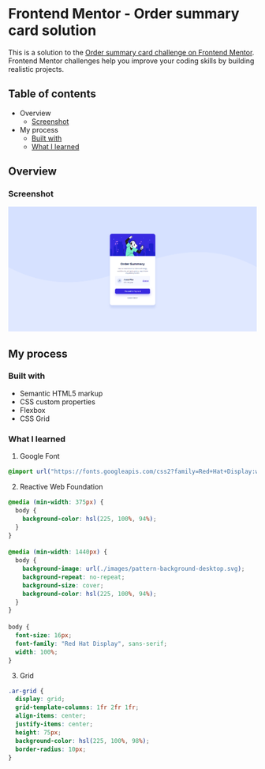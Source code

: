 # Frontend Mentor - Order summary card solution

This is a solution to the [Order summary card challenge on Frontend Mentor](https://www.frontendmentor.io/challenges/order-summary-component-QlPmajDUj). Frontend Mentor challenges help you improve your coding skills by building realistic projects.

## Table of contents

- Overview
  - [Screenshot](#screenshot)
- My process
  - [Built with](#built-with)
  - [What I learned](#what-i-learned)

## Overview

### Screenshot

![](./images/screenshot.png)

## My process

### Built with

- Semantic HTML5 markup
- CSS custom properties
- Flexbox
- CSS Grid

### What I learned

1. Google Font

```css
@import url("https://fonts.googleapis.com/css2?family=Red+Hat+Display:wght@500;700;900&display=swap");
```

2. Reactive Web Foundation

```css
@media (min-width: 375px) {
  body {
    background-color: hsl(225, 100%, 94%);
  }
}

@media (min-width: 1440px) {
  body {
    background-image: url(./images/pattern-background-desktop.svg);
    background-repeat: no-repeat;
    background-size: cover;
    background-color: hsl(225, 100%, 94%);
  }
}

body {
  font-size: 16px;
  font-family: "Red Hat Display", sans-serif;
  width: 100%;
}
```

3. Grid

```css
.ar-grid {
  display: grid;
  grid-template-columns: 1fr 2fr 1fr;
  align-items: center;
  justify-items: center;
  height: 75px;
  background-color: hsl(225, 100%, 98%);
  border-radius: 10px;
}
```
